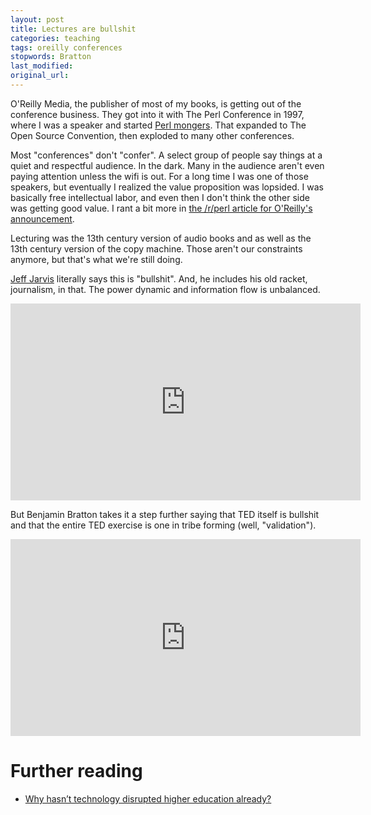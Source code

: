 ```yaml
---
layout: post
title: Lectures are bullshit
categories: teaching
tags: oreilly conferences
stopwords: Bratton
last_modified:
original_url:
---
```


O'Reilly Media, the publisher of most of my books, is getting out of the conference business. They got into it with The Perl Conference in 1997, where I was a speaker and started [Perl mongers](https://www.pm.org). That expanded to The Open Source Convention, then exploded to many other conferences.

<!--more-->

Most "conferences" don't "confer". A select group of people say things at a quiet and respectful audience. In the dark. Many in the audience aren't even paying attention unless the wifi is out. For a long time I was one of those speakers, but eventually I realized the value proposition was lopsided. I was basically free intellectual labor, and even then I don't think the other side was getting good value. I rant a bit more in [the /r/perl article for O'Reilly's announcement](https://www.reddit.com/r/perl/comments/foesi4/oreilly_media_stops_organizing_conference_events/fli155a/).

Lecturing was the 13th century version of audio books and as well as the 13th century version of the copy machine. Those aren't our constraints anymore, but that's what we're still doing.

[Jeff Jarvis](https://buzzmachine.com) literally says this is "bullshit". And, he includes his old racket, journalism, in that. The power dynamic and information flow is unbalanced.

<div class="youtube">
<iframe width="560" height="315" src="https://www.youtube.com/embed/rTOLkm5hNNU" frameborder="0" allow="accelerometer; autoplay; encrypted-media; gyroscope; picture-in-picture" allowfullscreen></iframe>
</div>

But Benjamin Bratton takes it a step further saying that TED itself is bullshit and that the entire TED exercise is one in tribe forming (well, "validation").

<div class="youtube">
<iframe width="560" height="315" src="https://www.youtube.com/embed/Yo5cKRmJaf0" frameborder="0" allow="accelerometer; autoplay; encrypted-media; gyroscope; picture-in-picture" allowfullscreen></iframe>
</div>

# Further reading

* [Why hasn’t technology disrupted higher education already?](https://www.slowboring.com/p/why-hasnt-technology-disrupted-higher)
